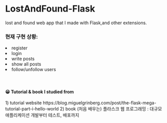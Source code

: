 # LostAndFound-Flask
lost and found web app that I made with Flask,and other extensions.
<br>

<h3>현재 구현 상황: </h3>
<li>register</li> 
<li>login</li>
<li>write posts</li>
<li>show all posts</li>
<li>follow/unfollow users</li>
<br><br>

<h4>😀 Tutorial & book I studied from</h4>
1) tutorial website
https://blog.miguelgrinberg.com/post/the-flask-mega-tutorial-part-i-hello-world
2) book
(처음 배우는) 플라스크 웹 프로그래밍 : 대규모 애플리케이션 개발부터 테스트, 배포까지
